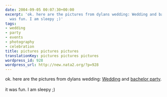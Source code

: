 ```yaml
---
date: 2004-09-05 00:07:30+00:00
excerpt: 'ok. here are the pictures from dylans wedding: Wedding and bachelor party.it
  was fun. I am sleepy ;)'
tags:
- wedding
- party
- events
- photography
- celebration
title: pictures pictures pictures
translationKey: pictures pictures pictures
wordpress_id: 928
wordpress_url: http://new.nata2.org/?p=928
---
```


ok. here are the pictures from dylans wedding: <a href="https://web.archive.org/web/20030814003134/http://www.nata2.info//?path=pictures%2Fevents%2F2004%3A09%3A04_dylans_wedding">Wedding</a> and <A href="https://web.archive.org/web/20030814003134/http://www.nata2.info//?path=pictures%2Fevents%2F2004%3A09%3A02_dylans_bacherlor_party">bachelor party</a>.<br/><br/>it was fun. I am sleepy ;)